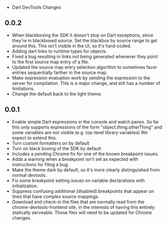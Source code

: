 * Dart DevTools Changes

## 0.0.2
 * When blackboxing the SDK it doesn't stop on Dart exceptions, since they're in
   blackboxed source. Set the blackbox by source range to get around this. This
   isn't visible in the UI, so it's hard-coded.
 * Adding dart links to runtime types for objects.
 * Fixed a bug resulting in links not being generated whenever they point to the
   first source map entry of a file.
 * Updated the source map entry selection algorithm to sometimes favor entries
   sequentially farther in the source map.
 * Make expression evaluation work by sending the expression to the server for
   compilation. This is a major change, and still has a number of limitations.
 * Change the default back to the light theme.

## 0.0.1
 * Enable simple Dart expressions in the console and watch panes. So far this
   only supports expressions of the form "object.thing.otherThing" and some
   variables are not visible (e.g. top-level library variables) We expect to
   extend this.
 * Turn custom formatters on by default
 * Turn on black boxing of the SDK by default
 * Includes a pending Chrome fix for one of the known breakpoint issues.
 * Adds a warning when a breakpoint isn't set as expected with instructions for
   filing a bug.
 * Make the theme dark by default, so it's more clearly distinguished from
   normal devtools.
 * Fix some breakpoint setting issues on variable declarations with
   initialization.
 * Suppress confusing additional (disabled) breakpoints that appear on lines
   that have complex source mappings.
 * Download and check-in the files that are normally read from the
   chrome-devtools-frontend site, in the interests of having this entirely
   statically serveable. Those files will need to be updated for Chrome changes.
